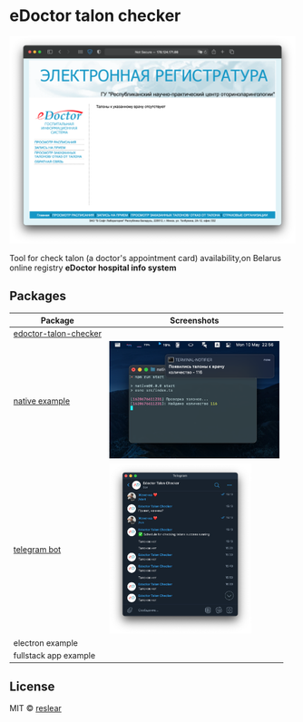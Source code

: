 # eDoctor talon checker

![](./packages/edoctor-talon-checker/docs/main.png)

Tool for check talon (a doctor's appointment card) availability,on Belarus online registry **eDoctor hospital info system**

## Packages

| Package                                                                                                            | Screenshots                                                        |
| ------------------------------------------------------------------------------------------------------------------ | ------------------------------------------------------------------ |
| [edoctor-talon-checker](https://github.com/reslear/edoctor-talon-checker/tree/main/packages/edoctor-talon-checker) |                                                                    |
| [native example](https://github.com/reslear/edoctor-talon-checker/tree/main/apps/native)                           | <img src="./apps/native/assets/screenshot.png" width="300">        |
| [telegram bot](https://github.com/reslear/edoctor-talon-checker/tree/main/apps/telegram-bot)                       | <img src="./apps/telegram-bot/assets/screenshot.png" height="300"> |
| electron example                                                                                                   |
| fullstack app example                                                                                              |

## License

MIT &copy; [reslear](https://github.com/reslear)

